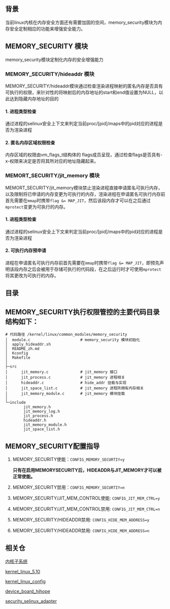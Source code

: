 ## 背景

当前linux内核在内存安全方面还有需要加固的空间，memory_security模块为内存安全定制相应的功能来增强安全能力。

## MEMORY_SECURITY 模块

memory_security模块定制化内存的安全增强能力

### MEMORY_SECURITY/hideaddr 模块

MEMORY_SECURITY/hideaddr模块通过检查渲染进程映射的匿名内存是否具有可执行的权限，来针对性的将映射后的内存地址的start和end值设置为NULL，以此达到隐藏内存地址的目的

#### 1. 进程类型检查

通过进程的selinux安全上下文来判定当前proc/[pid]/maps中的pid对应的进程是否为渲染进程

#### 2. 匿名内存区域权限检查

内存区域的权限由vm_flags_t结构体的 flags成员呈现，通过检查flags是否具有-x-权限来决定是否将其所对应的地址隐藏起来。

### MEMORT_SECURITY/jit_memory 模块

MEMORT_SECURITY/jit_memory模块禁止渲染进程直接申请匿名可执行内存，以及限制将已申请的内存变更为可执行的内存，渲染进程在申请匿名可执行内存前首先需要在`mmap`时携带`flag &= MAP_JIT`，然后该段内存才可以在之后通过`mprotect`变更为可执行的内存。

#### 1. 进程类型检查

通过进程的selinux安全上下文来判定当前proc/[pid]/maps中的pid对应的进程是否为渲染进程

#### 2. 可执行内存预申请
进程在申请匿名可执行内存前首先需要在`mmap`时携带`flag &= MAP_JIT`，即预先声明该段内存之后会被用于存储可执行的代码段，在之后运行时才可使用`mprotect`将其更改为可执行的内存。

## 目录

## MEMORY_SECURITY执行权限管控的主要代码目录结构如下：

```
# 代码路径 /kernel/linux/common_modules/memory_security
│  module.c                      # memory_security 模块初始化
│  apply_hideaddr.sh
│  README_zh.md
│  Kconfig
│  Makefile
│  
├─src
│      jit_memory.c              # jit_memory 接口
│      jit_process.c             # jit_memory 进程相关
│      hideaddr.c                # hide_addr 挂载与实现
│      jit_space_list.c          # jit_memory 进程所拥有内存相关
│      jit_memory_module.c       # jit_memory 模块挂载
│      
└─include
        jit_memory.h
        jit_memory_log.h
        jit_process.h
        hideaddr.h
        jit_memory_module.h
        jit_space_list.h

```

## MEMORY_SECURITY配置指导
1. MEMORY_SECURITY使能：`CONFIG_MEMORY_SECURTIY=y`

   **只有在启用MEMORYSECURITY后，HIDEADDR与JIT_MEMORY才可以被正常使能。**
2. MEMORY_SECURITY禁用：`CONFIG_MEMORY_SECURTIY=n`

3. MEMORY_SECURITY/JIT_MEM_CONTROL使能: `CONFIG_JIT_MEM_CTRL=y`
4. MEMORY_SECURITY/JIT_MEM_CONTROL禁用: `CONFIG_JIT_MEM_CTRL=n`
5. MEMORY_SECURITY/HIDEADDR禁用: `CONFIG_HIDE_MEM_ADDRESS=y`
6. MEMORY_SECURITY/HIDEADDR禁用: `CONFIG_HIDE_MEM_ADDRESS=n`

## 相关仓

[内核子系统](https://gitee.com/openharmony/docs/blob/master/zh-cn/readme/%E5%86%85%E6%A0%B8%E5%AD%90%E7%B3%BB%E7%BB%9F.md)

[kernel_linux_5.10](https://gitee.com/openharmony/kernel_linux_5.10)

[kernel_linux_config](https://gitee.com/openharmony/kernel_linux_config)

[device_board_hihope](https://gitee.com/openharmony/device_board_hihope)

[security_selinux_adapter](https://gitee.com/openharmony/security_selinux_adapter)
